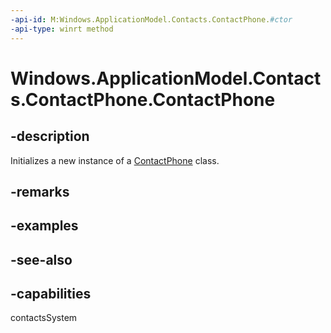 ```yaml
---
-api-id: M:Windows.ApplicationModel.Contacts.ContactPhone.#ctor
-api-type: winrt method
---
```


<!-- Method syntax
public ContactPhone()
-->

# Windows.ApplicationModel.Contacts.ContactPhone.ContactPhone

## -description
Initializes a new instance of a [ContactPhone](contactphone.md) class.

## -remarks

## -examples

## -see-also

## -capabilities
contactsSystem

